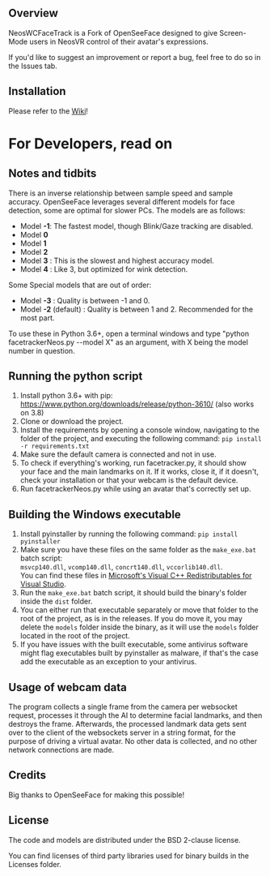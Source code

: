 ## Overview

NeosWCFaceTrack is a Fork of OpenSeeFace designed to give Screen-Mode users in NeosVR control of their avatar's expressions.  

If you'd like to suggest an improvement or report a bug, feel free to do so in the Issues tab.

## Installation

Please refer to the [Wiki](https://github.com/Ruz-eh/NeosWCFaceTrack/wiki)!

# For Developers, read on

## Notes and tidbits

There is an inverse relationship between sample speed and sample accuracy. OpenSeeFace leverages several different models for face detection, some are optimal for slower PCs. The models are as follows:

* Model **-1**: The fastest model, though Blink/Gaze tracking are disabled.
* Model **0**
* Model **1**
* Model **2**
* Model **3** : This is the slowest and highest accuracy model.
* Model **4** : Like 3, but optimized for wink detection.

Some Special models that are out of order:
* Model **-3** : Quality is between -1 and 0.
* Model **-2** (default) : Quality is between 1 and 2. Recommended for the most part.

To use these in Python 3.6+, open a terminal windows and type "python facetrackerNeos.py --model X" as an argument, with X being the model number in question.

## Running the python script

1. Install python 3.6+ with pip: https://www.python.org/downloads/release/python-3610/ (also works on 3.8)
2. Clone or download the project.
3. Install the requirements by opening a console window, navigating to the folder of the project, and executing the following command: 
 `pip install -r requirements.txt`
4. Make sure the default camera is connected and not in use.
5. To check if everything's working, run facetracker.py, it should show your face and the main landmarks on it. If it works, close it, if it doesn't, check your installation or that your webcam is the default device.
6. Run facetrackerNeos.py while using an avatar that's correctly set up.

## Building the Windows executable

1. Install pyinstaller by running the following command: `pip install pyinstaller`
2. Make sure you have these files on the same folder as the `make_exe.bat` batch script:  
 `msvcp140.dll`, `vcomp140.dll`, `concrt140.dll`, `vccorlib140.dll`.  
You can find these files in [Microsoft's Visual C++ Redistributables for Visual Studio](https://support.microsoft.com/en-us/topic/the-latest-supported-visual-c-downloads-2647da03-1eea-4433-9aff-95f26a218cc0).
3. Run the `make_exe.bat` batch script, it should build the binary's folder inside the `dist` folder.
4. You can either run that executable separately or move that folder to the root of the project, as is in the releases. If you do move it, you may delete the `models` folder inside the binary, as it will use the `models` folder located in the root of the project.
5. If you have issues with the built executable, some antivirus software might flag executables built by pyinstaller as malware, if that's the case add the executable as an exception to your antivirus.

## Usage of webcam data

The program collects a single frame from the camera per websocket request, processes it through the AI to determine facial landmarks, and then destroys the frame. Afterwards, the processed landmark data gets sent over to the client of the websockets server in a string format, for the purpose of driving a virtual avatar. No other data is collected, and no other network connections are made.

## Credits

Big thanks to OpenSeeFace for making this possible! 

## License

The code and models are distributed under the BSD 2-clause license.

You can find licenses of third party libraries used for binary builds in the Licenses folder.
